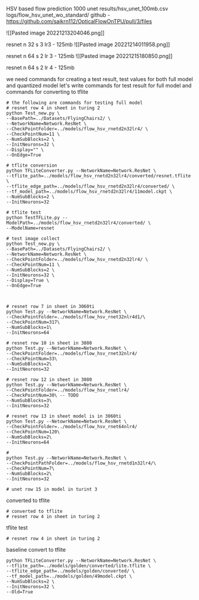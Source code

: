 HSV based flow prediction
1000
unet 
results/hsv_unet_100mb.csv
logs/flow_hsv_unet_wo_standard/
github - https://github.com/saikrn112/OpticalFlowOnTPU/pull/3/files

![[Pasted image 20221213204046.png]]





resnet n 32 s 3 lr3 - 125mb
![[Pasted image 20221214011958.png]]


resnet n 64 s 2 lr 3 - 125mb
![[Pasted image 20221215180850.png]]

resnet n 64 s 2 lr 4 - 125mb

we need commands for creating a test result, test values for both full model and quantized model
let's write commands for test result for full model
and commands for converting to tflite
```
# the following are commands for testing full model
# resnet row 4 in sheet in turing 2
python Test_new.py \
--BasePath=../Datasets/FlyingChairs2/ \
--NetworkName=Network.ResNet \
--CheckPointFolder=../models/flow_hsv_rnetd2n32lr4/ \
--CheckPointNum=11 \
--NumSubBlocks=2 \
--InitNeurons=32 \
--Display="" \
--OnEdge=True

# tflite conversion
python TFLiteConverter.py --NetworkName=Network.ResNet \
--tflite_path=../models/flow_hsv_rnetd2n32lr4/converted/resnet.tflite \
--tflite_edge_path=../models/flow_hsv_rnetd2n32lr4/converted/ \
--tf_model_path=../models/flow_hsv_rnetd2n32lr4/11model.ckpt \
--NumSubBlocks=2 \
--InitNeurons=32 

# tflite test
python TestTFLite.py --ModelPath=../models/flow_hsv_rnetd2n32lr4/converted/ \
--ModelName=resnet

# test image collect
python Test_new.py \
--BasePath=../Datasets/FlyingChairs2/ \
--NetworkName=Network.ResNet \
--CheckPointFolder=../models/flow_hsv_rnetd2n32lr4/ \
--CheckPointNum=11 \
--NumSubBlocks=2 \
--InitNeurons=32 \
--Display=True \
--OnEdge=True


```

```

# resnet row 7 in sheet in 3060ti
python Test.py --NetworkName=Network.ResNet \
--CheckPointFolder=../models/flow_hsv_rnet32nlr4d1/\
--CheckPointNum=317\
--NumSubBlocks=1\
--InitNeurons=64

# resnet row 10 in sheet in 3080 
python Test.py --NetworkName=Network.ResNet \
--CheckPointFolder=../models/flow_hsv_rnet32nlr4/
--CheckPointNum=33\
--NumSubBlocks=2\
--InitNeurons=32

# resnet row 12 in sheet in 3080 
python Test.py --NetworkName=Network.ResNet \
--CheckPointFolder=../models/flow_hsv_rnetlr4/
--CheckPointNum=30\ -- TODO
--NumSubBlocks=3\
--InitNeurons=32

# resnet row 13 in sheet model is in 3060ti
python Test.py --NetowrkName=Network.ResNet \
--CheckPointFolder=../models/flow_hsv_rnet64nlr4/
--CheckPointNum=120\
--NumSubBlocks=2\
--InitNeurons=64
```


```
# 
python Test.py --NetworkName=Network.ResNet \
--CheckPointPathFolder=../models/flow_hsv_rnetd1n32lr4/\
--CheckPointNum=7\
--NumSubBlocks=2\
--InitNeurons=32
```

```
# unet row 15 in model in turint 3

```


converted to tflite
```
# converted to tflite
# resnet row 4 in sheet in turing 2

```

tflite test
```
# resnet row 4 in sheet in turing 2

```

baseline convert to tflite
```
python TFLiteConverter.py --NetworkName=Network.ResNet \
--tflite_path=../models/golden/converted/lite.tflite \
--tflite_edge_path=../models/golden/converted/ \
--tf_model_path=../models/golden/49model.ckpt \
--NumSubBlocks=2 \
--InitNeurons=32 \
--Old=True

```